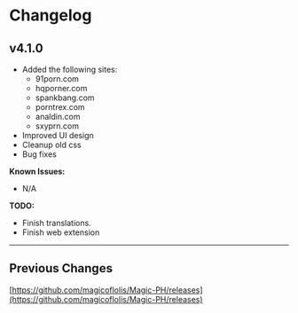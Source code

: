 # Changelog

## v4.1.0

* Added the following sites:
  * 91porn.com
  * hqporner.com
  * spankbang.com
  * porntrex.com
  * analdin.com
  * sxyprn.com
* Improved UI design
* Cleanup old css
* Bug fixes

**Known Issues:**

* N/A

**TODO:**

* Finish translations.
* Finish web extension

---

## Previous Changes

[https://github.com/magicoflolis/Magic-PH/releases](https://github.com/magicoflolis/Magic-PH/releases)
